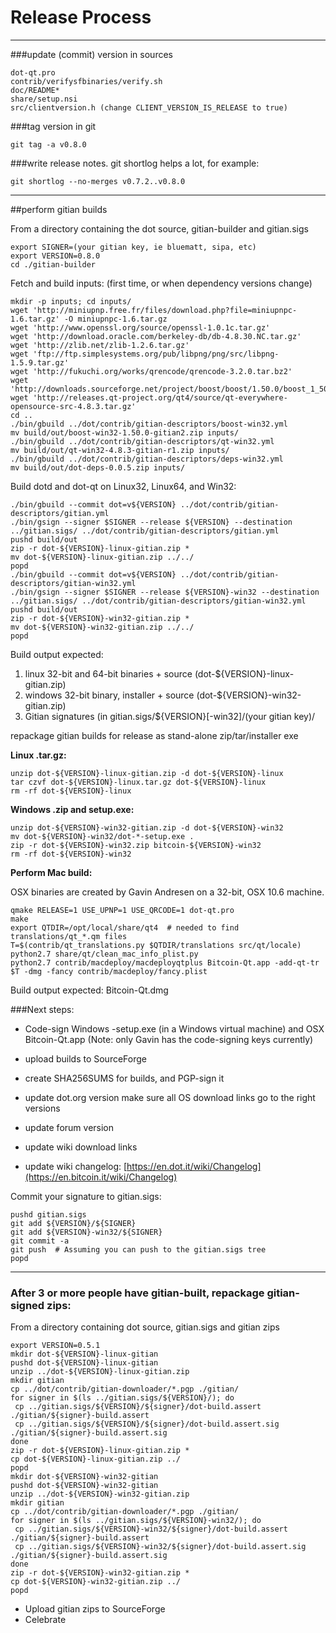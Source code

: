 Release Process
====================

* * *

###update (commit) version in sources


	dot-qt.pro
	contrib/verifysfbinaries/verify.sh
	doc/README*
	share/setup.nsi
	src/clientversion.h (change CLIENT_VERSION_IS_RELEASE to true)

###tag version in git

	git tag -a v0.8.0

###write release notes. git shortlog helps a lot, for example:

	git shortlog --no-merges v0.7.2..v0.8.0

* * *

##perform gitian builds

 From a directory containing the dot source, gitian-builder and gitian.sigs
  
	export SIGNER=(your gitian key, ie bluematt, sipa, etc)
	export VERSION=0.8.0
	cd ./gitian-builder

 Fetch and build inputs: (first time, or when dependency versions change)

	mkdir -p inputs; cd inputs/
	wget 'http://miniupnp.free.fr/files/download.php?file=miniupnpc-1.6.tar.gz' -O miniupnpc-1.6.tar.gz
	wget 'http://www.openssl.org/source/openssl-1.0.1c.tar.gz'
	wget 'http://download.oracle.com/berkeley-db/db-4.8.30.NC.tar.gz'
	wget 'http://zlib.net/zlib-1.2.6.tar.gz'
	wget 'ftp://ftp.simplesystems.org/pub/libpng/png/src/libpng-1.5.9.tar.gz'
	wget 'http://fukuchi.org/works/qrencode/qrencode-3.2.0.tar.bz2'
	wget 'http://downloads.sourceforge.net/project/boost/boost/1.50.0/boost_1_50_0.tar.bz2'
	wget 'http://releases.qt-project.org/qt4/source/qt-everywhere-opensource-src-4.8.3.tar.gz'
	cd ..
	./bin/gbuild ../dot/contrib/gitian-descriptors/boost-win32.yml
	mv build/out/boost-win32-1.50.0-gitian2.zip inputs/
	./bin/gbuild ../dot/contrib/gitian-descriptors/qt-win32.yml
	mv build/out/qt-win32-4.8.3-gitian-r1.zip inputs/
	./bin/gbuild ../dot/contrib/gitian-descriptors/deps-win32.yml
	mv build/out/dot-deps-0.0.5.zip inputs/

 Build dotd and dot-qt on Linux32, Linux64, and Win32:
  
	./bin/gbuild --commit dot=v${VERSION} ../dot/contrib/gitian-descriptors/gitian.yml
	./bin/gsign --signer $SIGNER --release ${VERSION} --destination ../gitian.sigs/ ../dot/contrib/gitian-descriptors/gitian.yml
	pushd build/out
	zip -r dot-${VERSION}-linux-gitian.zip *
	mv dot-${VERSION}-linux-gitian.zip ../../
	popd
	./bin/gbuild --commit dot=v${VERSION} ../dot/contrib/gitian-descriptors/gitian-win32.yml
	./bin/gsign --signer $SIGNER --release ${VERSION}-win32 --destination ../gitian.sigs/ ../dot/contrib/gitian-descriptors/gitian-win32.yml
	pushd build/out
	zip -r dot-${VERSION}-win32-gitian.zip *
	mv dot-${VERSION}-win32-gitian.zip ../../
	popd

  Build output expected:

  1. linux 32-bit and 64-bit binaries + source (dot-${VERSION}-linux-gitian.zip)
  2. windows 32-bit binary, installer + source (dot-${VERSION}-win32-gitian.zip)
  3. Gitian signatures (in gitian.sigs/${VERSION}[-win32]/(your gitian key)/

repackage gitian builds for release as stand-alone zip/tar/installer exe

**Linux .tar.gz:**

	unzip dot-${VERSION}-linux-gitian.zip -d dot-${VERSION}-linux
	tar czvf dot-${VERSION}-linux.tar.gz dot-${VERSION}-linux
	rm -rf dot-${VERSION}-linux

**Windows .zip and setup.exe:**

	unzip dot-${VERSION}-win32-gitian.zip -d dot-${VERSION}-win32
	mv dot-${VERSION}-win32/dot-*-setup.exe .
	zip -r dot-${VERSION}-win32.zip bitcoin-${VERSION}-win32
	rm -rf dot-${VERSION}-win32

**Perform Mac build:**

  OSX binaries are created by Gavin Andresen on a 32-bit, OSX 10.6 machine.

	qmake RELEASE=1 USE_UPNP=1 USE_QRCODE=1 dot-qt.pro
	make
	export QTDIR=/opt/local/share/qt4  # needed to find translations/qt_*.qm files
	T=$(contrib/qt_translations.py $QTDIR/translations src/qt/locale)
	python2.7 share/qt/clean_mac_info_plist.py
	python2.7 contrib/macdeploy/macdeployqtplus Bitcoin-Qt.app -add-qt-tr $T -dmg -fancy contrib/macdeploy/fancy.plist

 Build output expected: Bitcoin-Qt.dmg

###Next steps:

* Code-sign Windows -setup.exe (in a Windows virtual machine) and
  OSX Bitcoin-Qt.app (Note: only Gavin has the code-signing keys currently)

* upload builds to SourceForge

* create SHA256SUMS for builds, and PGP-sign it

* update dot.org version
  make sure all OS download links go to the right versions

* update forum version

* update wiki download links

* update wiki changelog: [https://en.dot.it/wiki/Changelog](https://en.bitcoin.it/wiki/Changelog)

Commit your signature to gitian.sigs:

	pushd gitian.sigs
	git add ${VERSION}/${SIGNER}
	git add ${VERSION}-win32/${SIGNER}
	git commit -a
	git push  # Assuming you can push to the gitian.sigs tree
	popd

-------------------------------------------------------------------------

### After 3 or more people have gitian-built, repackage gitian-signed zips:

From a directory containing dot source, gitian.sigs and gitian zips

	export VERSION=0.5.1
	mkdir dot-${VERSION}-linux-gitian
	pushd dot-${VERSION}-linux-gitian
	unzip ../dot-${VERSION}-linux-gitian.zip
	mkdir gitian
	cp ../dot/contrib/gitian-downloader/*.pgp ./gitian/
	for signer in $(ls ../gitian.sigs/${VERSION}/); do
	 cp ../gitian.sigs/${VERSION}/${signer}/dot-build.assert ./gitian/${signer}-build.assert
	 cp ../gitian.sigs/${VERSION}/${signer}/dot-build.assert.sig ./gitian/${signer}-build.assert.sig
	done
	zip -r dot-${VERSION}-linux-gitian.zip *
	cp dot-${VERSION}-linux-gitian.zip ../
	popd
	mkdir dot-${VERSION}-win32-gitian
	pushd dot-${VERSION}-win32-gitian
	unzip ../dot-${VERSION}-win32-gitian.zip
	mkdir gitian
	cp ../dot/contrib/gitian-downloader/*.pgp ./gitian/
	for signer in $(ls ../gitian.sigs/${VERSION}-win32/); do
	 cp ../gitian.sigs/${VERSION}-win32/${signer}/dot-build.assert ./gitian/${signer}-build.assert
	 cp ../gitian.sigs/${VERSION}-win32/${signer}/dot-build.assert.sig ./gitian/${signer}-build.assert.sig
	done
	zip -r dot-${VERSION}-win32-gitian.zip *
	cp dot-${VERSION}-win32-gitian.zip ../
	popd

- Upload gitian zips to SourceForge
- Celebrate 
